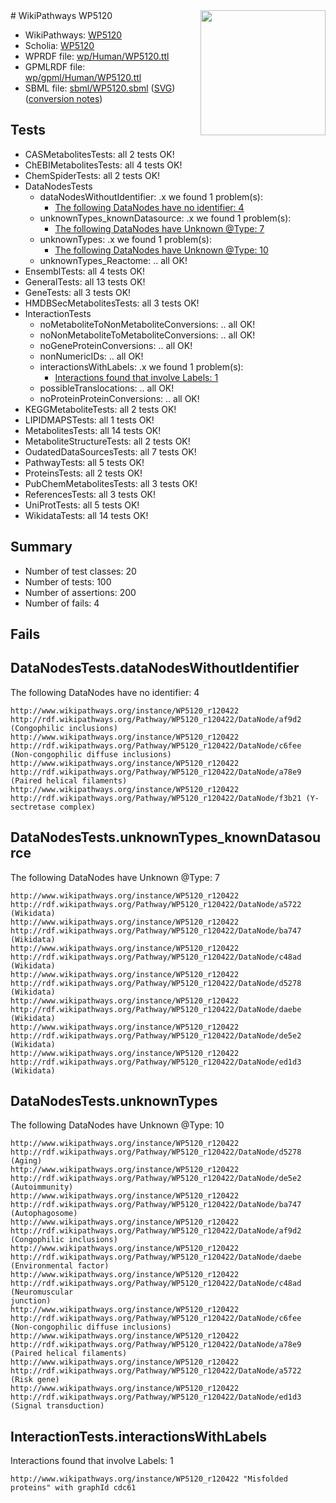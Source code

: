 <img style="float: right; width: 200px" src="../logo.png" />
# WikiPathways WP5120

* WikiPathways: [WP5120](https://identifiers.org/wikipathways:WP5120)
* Scholia: [WP5120](https://scholia.toolforge.org/wikipathways/WP5120)
* WPRDF file: [wp/Human/WP5120.ttl](../wp/Human/WP5120.ttl)
* GPMLRDF file: [wp/gpml/Human/WP5120.ttl](../wp/gpml/Human/WP5120.ttl)
* SBML file: [sbml/WP5120.sbml](../sbml/WP5120.sbml) ([SVG](../sbml/WP5120.svg)) ([conversion notes](../sbml/WP5120.txt))

## Tests
* CASMetabolitesTests: all 2 tests OK!
* ChEBIMetabolitesTests: all 4 tests OK!
* ChemSpiderTests: all 2 tests OK!
* DataNodesTests
    * dataNodesWithoutIdentifier: .x we found 1 problem(s):
        * [The following DataNodes have no identifier: 4](#d2d32fa3)
    * unknownTypes_knownDatasource: .x we found 1 problem(s):
        * [The following DataNodes have Unknown @Type: 7](#904516dc)
    * unknownTypes: .x we found 1 problem(s):
        * [The following DataNodes have Unknown @Type: 10](#ef950831)
    * unknownTypes_Reactome: .. all OK!
* EnsemblTests: all 4 tests OK!
* GeneralTests: all 13 tests OK!
* GeneTests: all 3 tests OK!
* HMDBSecMetabolitesTests: all 3 tests OK!
* InteractionTests
    * noMetaboliteToNonMetaboliteConversions: .. all OK!
    * noNonMetaboliteToMetaboliteConversions: .. all OK!
    * noGeneProteinConversions: .. all OK!
    * nonNumericIDs: .. all OK!
    * interactionsWithLabels: .x we found 1 problem(s):
        * [Interactions found that involve Labels: 1](#630d2678)
    * possibleTranslocations: .. all OK!
    * noProteinProteinConversions: .. all OK!
* KEGGMetaboliteTests: all 2 tests OK!
* LIPIDMAPSTests: all 1 tests OK!
* MetabolitesTests: all 14 tests OK!
* MetaboliteStructureTests: all 2 tests OK!
* OudatedDataSourcesTests: all 7 tests OK!
* PathwayTests: all 5 tests OK!
* ProteinsTests: all 2 tests OK!
* PubChemMetabolitesTests: all 3 tests OK!
* ReferencesTests: all 3 tests OK!
* UniProtTests: all 5 tests OK!
* WikidataTests: all 14 tests OK!


## Summary

* Number of test classes: 20
* Number of tests: 100
* Number of assertions: 200
* Number of fails: 4

## Fails

<a name="d2d32fa3" />

## DataNodesTests.dataNodesWithoutIdentifier

The following DataNodes have no identifier: 4
```
http://www.wikipathways.org/instance/WP5120_r120422 http://rdf.wikipathways.org/Pathway/WP5120_r120422/DataNode/af9d2 (Congophilic inclusions)
http://www.wikipathways.org/instance/WP5120_r120422 http://rdf.wikipathways.org/Pathway/WP5120_r120422/DataNode/c6fee (Non-congophilic diffuse inclusions)
http://www.wikipathways.org/instance/WP5120_r120422 http://rdf.wikipathways.org/Pathway/WP5120_r120422/DataNode/a78e9 (Paired helical filaments)
http://www.wikipathways.org/instance/WP5120_r120422 http://rdf.wikipathways.org/Pathway/WP5120_r120422/DataNode/f3b21 (Y-sectretase complex)
```

<a name="904516dc" />

## DataNodesTests.unknownTypes_knownDatasource

The following DataNodes have Unknown @Type: 7
```
http://www.wikipathways.org/instance/WP5120_r120422 http://rdf.wikipathways.org/Pathway/WP5120_r120422/DataNode/a5722 (Wikidata)
http://www.wikipathways.org/instance/WP5120_r120422 http://rdf.wikipathways.org/Pathway/WP5120_r120422/DataNode/ba747 (Wikidata)
http://www.wikipathways.org/instance/WP5120_r120422 http://rdf.wikipathways.org/Pathway/WP5120_r120422/DataNode/c48ad (Wikidata)
http://www.wikipathways.org/instance/WP5120_r120422 http://rdf.wikipathways.org/Pathway/WP5120_r120422/DataNode/d5278 (Wikidata)
http://www.wikipathways.org/instance/WP5120_r120422 http://rdf.wikipathways.org/Pathway/WP5120_r120422/DataNode/daebe (Wikidata)
http://www.wikipathways.org/instance/WP5120_r120422 http://rdf.wikipathways.org/Pathway/WP5120_r120422/DataNode/de5e2 (Wikidata)
http://www.wikipathways.org/instance/WP5120_r120422 http://rdf.wikipathways.org/Pathway/WP5120_r120422/DataNode/ed1d3 (Wikidata)
```

<a name="ef950831" />

## DataNodesTests.unknownTypes

The following DataNodes have Unknown @Type: 10
```
http://www.wikipathways.org/instance/WP5120_r120422 http://rdf.wikipathways.org/Pathway/WP5120_r120422/DataNode/d5278 (Aging)
http://www.wikipathways.org/instance/WP5120_r120422 http://rdf.wikipathways.org/Pathway/WP5120_r120422/DataNode/de5e2 (Autoimmunity)
http://www.wikipathways.org/instance/WP5120_r120422 http://rdf.wikipathways.org/Pathway/WP5120_r120422/DataNode/ba747 (Autophagosome)
http://www.wikipathways.org/instance/WP5120_r120422 http://rdf.wikipathways.org/Pathway/WP5120_r120422/DataNode/af9d2 (Congophilic inclusions)
http://www.wikipathways.org/instance/WP5120_r120422 http://rdf.wikipathways.org/Pathway/WP5120_r120422/DataNode/daebe (Environmental factor)
http://www.wikipathways.org/instance/WP5120_r120422 http://rdf.wikipathways.org/Pathway/WP5120_r120422/DataNode/c48ad (Neuromuscular 
junction)
http://www.wikipathways.org/instance/WP5120_r120422 http://rdf.wikipathways.org/Pathway/WP5120_r120422/DataNode/c6fee (Non-congophilic diffuse inclusions)
http://www.wikipathways.org/instance/WP5120_r120422 http://rdf.wikipathways.org/Pathway/WP5120_r120422/DataNode/a78e9 (Paired helical filaments)
http://www.wikipathways.org/instance/WP5120_r120422 http://rdf.wikipathways.org/Pathway/WP5120_r120422/DataNode/a5722 (Risk gene)
http://www.wikipathways.org/instance/WP5120_r120422 http://rdf.wikipathways.org/Pathway/WP5120_r120422/DataNode/ed1d3 (Signal transduction)
```

<a name="630d2678" />

## InteractionTests.interactionsWithLabels

Interactions found that involve Labels: 1
```
http://www.wikipathways.org/instance/WP5120_r120422 "Misfolded
proteins" with graphId cdc61
```


